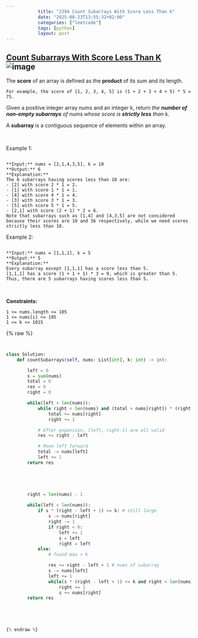 ```yaml
---
            title: "2394 Count Subarrays With Score Less Than K"
            date: "2025-08-23T13:55:32+02:00"
            categories: ["leetcode"]
            tags: [python]
            layout: post
---
```

            
## [Count Subarrays With Score Less Than K](https://leetcode.com/problems/count-subarrays-with-score-less-than-k) ![image](https://img.shields.io/badge/Difficulty-Hard-red)

The **score** of an array is defined as the **product** of its sum and its length.

	For example, the score of [1, 2, 3, 4, 5] is (1 + 2 + 3 + 4 + 5) * 5 = 75.

Given a positive integer array nums and an integer k, return *the **number of non-empty subarrays** of* nums *whose score is **strictly less** than* k.

A **subarray** is a contiguous sequence of elements within an array.

 

Example 1:

```

**Input:** nums = [2,1,4,3,5], k = 10
**Output:** 6
**Explanation:**
The 6 subarrays having scores less than 10 are:
- [2] with score 2 * 1 = 2.
- [1] with score 1 * 1 = 1.
- [4] with score 4 * 1 = 4.
- [3] with score 3 * 1 = 3. 
- [5] with score 5 * 1 = 5.
- [2,1] with score (2 + 1) * 2 = 6.
Note that subarrays such as [1,4] and [4,3,5] are not considered because their scores are 10 and 36 respectively, while we need scores strictly less than 10.
```

Example 2:

```

**Input:** nums = [1,1,1], k = 5
**Output:** 5
**Explanation:**
Every subarray except [1,1,1] has a score less than 5.
[1,1,1] has a score (1 + 1 + 1) * 3 = 9, which is greater than 5.
Thus, there are 5 subarrays having scores less than 5.

```

 

**Constraints:**

	1 <= nums.length <= 105
	1 <= nums[i] <= 105
	1 <= k <= 1015

{% raw %}


```python


class Solution:
    def countSubarrays(self, nums: List[int], k: int) -> int:

        left = 0
        s = sum(nums)
        total = 0
        res = 0
        right = 0

        while(left < len(nums)):
            while right < len(nums) and (total + nums[right]) * (right - left + 1) < k:
                total += nums[right]
                right += 1

            # After expansion, [left, right-1] are all valid
            res += right - left

            # Move left forward
            total -= nums[left]
            left += 1
        return res

        



        right = len(nums) - 1
        
        while(left < len(nums)):
            if s * (right - left + 1) >= k: # still large
                s -= nums[right]
                right -= 1
                if right < 0:
                    left += 1
                    s = left
                    right = left
            else:
                # found max < k

                res += right - left + 1 # nums of subarray
                s -= nums[left]
                left += 1
                while(s * (right - left + 1) <= k and right < len(nums)-1):
                    right += 1
                    s += nums[right]
        return res


        


{% endraw %}
```
